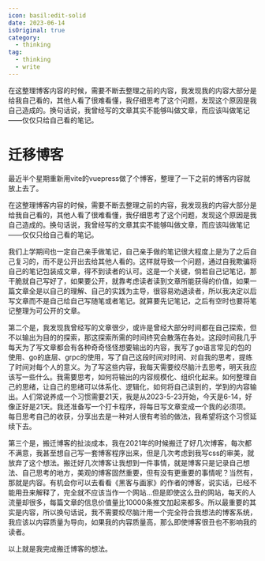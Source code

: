```yaml
---
icon: basil:edit-solid
date: 2023-06-14
isOriginal: true
category:
  - thinking
tag:
  - thinking
  - write
---
```



在这整理博客内容的时候，需要不断去整理之前的内容，我发现我的内容大部分是给我自己看的，其他人看了很难看懂，我仔细思考了这个问题，发现这个原因是我自己造成的。换句话说，我曾经写的文章其实不能够叫做文章，而应该叫做笔记——仅仅只给自己看的笔记。


<!-- more -->

# 迁移博客

最近半个星期重新用vite的vuepress做了个博客，整理了一下之前的博客内容就放上去了。

在这整理博客内容的时候，需要不断去整理之前的内容，我发现我的内容大部分是给我自己看的，其他人看了很难看懂，我仔细思考了这个问题，发现这个原因是我自己造成的。换句话说，我曾经写的文章其实不能够叫做文章，而应该叫做笔记——仅仅只给自己看的笔记。

我们上学期间也一定自己亲手做笔记，自己亲手做的笔记很大程度上是为了之后自己复习的，而不是公开出去给其他人看的。这样就导致一个问题，通过自我欺骗将自己的笔记包装成文章，得不到读者的认可。这是一个关键，倘若自己记笔记，那干脆就自己写好了，如果要公开，就靠考虑读者读到文章所能获得的价值，如果一篇文章全是以自己的理解、自己的实践为主导，很容易劝退读者，所以我决定以后写文章而不是自己给自己写随笔或者笔记。就算要先记笔记，之后有空时也要将笔记整理为可公开的文章。

第二个是，我发现我曾经写的文章很少，或许是曾经大部分时间都在自己探索，但不以输出为目的的探索，那这探索所需的时间终究会散落在各处。这段时间我几乎每天为了写文章都会有各种奇奇怪怪想要输出的内容，我写了go语言常见的包的使用、go的底层、grpc的使用，写了自己这段时间对时间、对自我的思考，提练了时间对每个人的意义。为了写这些内容，我每天需要绞尽脑汁去思考，明天我应该写一些什么。我需要思考，如何将输出的内容规模化、组织化起来。如何整理自己的思绪，让自己的思绪可以体系化、逻辑化，如何将自己读到的，学到的内容输出。人们常说养成一个习惯需要21天，我是从2023-5-23开始，今天是6-14，好像正好是21天。我还准备写一个打卡程序，将每日写文章变成一个我的必须项。每日思考自己的收获，分享出去是一种对人很有考验的做法，我希望将这个习惯延续下去。

第三个是，搬迁博客的扯淡成本，我在2021年的时候搬迁了好几次博客，每次都不满意，我甚至想自己写一套博客程序出来，但是几次考虑到我写css的审美，就放弃了这个想法。搬迁好几次博客让我想到一件事情，就是博客只是记录自己想法、自己思考的地方，美观的博客固然重要，但有没有更重要的事情呢？当然有，那就是内容。有机会你可以去看看《黑客与画家》的作者的博客，说实话，已经不能用丑来解释了，完全就不应该当作一个网站…但是即使这么丑的网站，每天的人流量却很多，每篇文章的信息价值量比10000条推文加起来都多。所以最重要的其实是内容，所以换句话说，我不需要绞尽脑汁用一个完全符合我想法的博客系统，我应该以内容质量为导向，如果我的内容质量高，那么即使博客很丑也不影响我的读者。

以上就是我完成搬迁博客的想法。